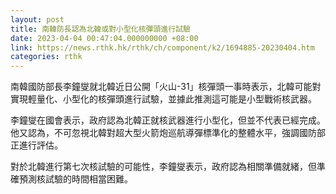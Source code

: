 ```yaml
---
layout: post
title: 南韓防長認為北韓或對小型化核彈頭進行試驗
date: 2023-04-04 00:47:04.000000000 +08:00
link: https://news.rthk.hk/rthk/ch/component/k2/1694885-20230404.htm
categories: rthk
---
```


南韓國防部長李鐘燮就北韓近日公開「火山-31」核彈頭一事時表示，北韓可能對實現輕量化、小型化的核彈頭進行試驗，並據此推測這可能是小型戰術核武器。

李鐘燮在國會表示，政府認為北韓正就核武器進行小型化，但並不代表已經完成。他又認為，不可忽視北韓對超大型火箭炮巡航導彈標準化的整體水平，強調國防部正進行評估。

對於北韓進行第七次核試驗的可能性，李鐘燮表示，政府認為相關準備就緒，但準確預測核試驗的時間相當困難。

